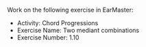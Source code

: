 Work on the following exercise in EarMaster:
- Activity: Chord Progressions
- Exercise Name: Two mediant combinations
- Exercise Number: 1.10
